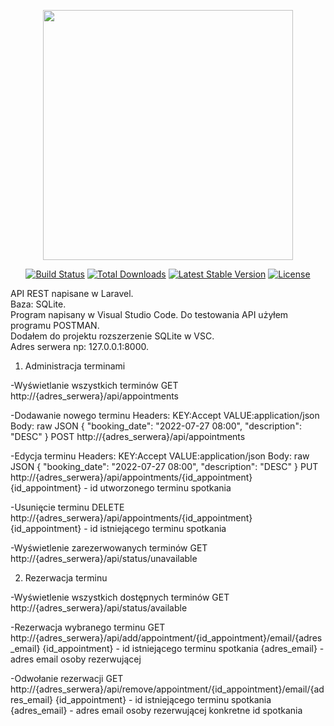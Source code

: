 <p align="center"><a href="https://laravel.com" target="_blank"><img src="https://raw.githubusercontent.com/laravel/art/master/logo-lockup/5%20SVG/2%20CMYK/1%20Full%20Color/laravel-logolockup-cmyk-red.svg" width="400"></a></p>

<p align="center">
<a href="https://travis-ci.org/laravel/framework"><img src="https://travis-ci.org/laravel/framework.svg" alt="Build Status"></a>
<a href="https://packagist.org/packages/laravel/framework"><img src="https://img.shields.io/packagist/dt/laravel/framework" alt="Total Downloads"></a>
<a href="https://packagist.org/packages/laravel/framework"><img src="https://img.shields.io/packagist/v/laravel/framework" alt="Latest Stable Version"></a>
<a href="https://packagist.org/packages/laravel/framework"><img src="https://img.shields.io/packagist/l/laravel/framework" alt="License"></a>
</p>
API REST  napisane w Laravel.</br>
Baza: SQLite.</br>
Program napisany w Visual Studio Code. Do testowania API użyłem programu POSTMAN.</br>
Dodałem do projektu rozszerzenie SQLite w VSC.</br>
Adres serwera np: 127.0.0.1:8000.</br>

1. Administracja terminami

-Wyświetlanie wszystkich terminów
GET http://{adres_serwera}/api/appointments

-Dodawanie nowego terminu
Headers: KEY:Accept VALUE:application/json
Body: raw JSON 
{
    "booking_date": "2022-07-27 08:00",
    "description": "DESC"
}
POST http://{adres_serwera}/api/appointments

-Edycja terminu
Headers: KEY:Accept VALUE:application/json
Body: raw JSON 
{
    "booking_date": "2022-07-27 08:00",
    "description": "DESC"
}
PUT http://{adres_serwera}/api/appointments/{id_appointment}
{id_appointment} - id utworzonego terminu spotkania

-Usunięcie terminu
DELETE http://{adres_serwera}/api/appointments/{id_appointment}
{id_appointment} - id istniejącego terminu spotkania

-Wyświetlenie zarezerwowanych terminów
GET http://{adres_serwera}/api/status/unavailable

2. Rezerwacja terminu

-Wyświetlenie wszystkich dostępnych terminów
GET http://{adres_serwera}/api/status/available

-Rezerwacja wybranego terminu
GET http://{adres_serwera}/api/add/appointment/{id_appointment}/email/{adres_email}
{id_appointment} - id istniejącego terminu spotkania
{adres_email} - adres email osoby rezerwującej

-Odwołanie rezerwacji
GET http://{adres_serwera}/api/remove/appointment/{id_appointment}/email/{adres_email}
{id_appointment} - id istniejącego terminu spotkania
{adres_email} - adres email osoby rezerwującej konkretne id spotkania
